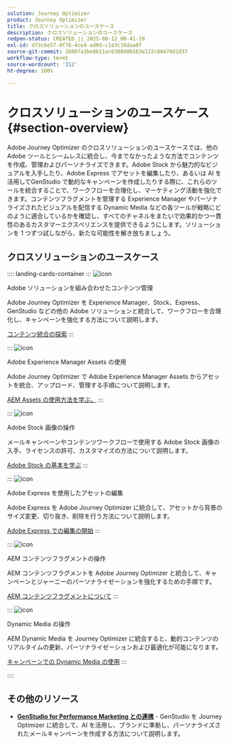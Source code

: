 ```yaml
---
solution: Journey Optimizer
product: Journey Optimizer
title: クロスソリューションのユースケース
description: クロスソリューションのユースケース
redpen-status: CREATED_||_2025-08-12_00-41-19
exl-id: df3c6e57-9f76-4ce4-ad0d-c1e3c16daa8f
source-git-commit: 2b907a3be8b11ac6308d0b563e122c88478d1d37
workflow-type: tm+mt
source-wordcount: '312'
ht-degree: 100%

---
```


# クロスソリューションのユースケース{#section-overview}

Adobe Journey Optimizer のクロスソリューションのユースケースでは、他の Adobe ツールとシームレスに統合し、今までなかったような方法でコンテンツを作成、管理およびパーソナライズできます。Adobe Stock から魅力的なビジュアルを入手したり、Adobe Express でアセットを編集したり、あるいは AI を活用してGenStudio で動的なキャンペーンを作成したりする際に、これらのツールを統合することで、ワークフローを合理化し、マーケティング活動を強化できます。コンテンツフラグメントを管理する Experience Manager やパーソナライズされたビジュアルを配信する Dynamic Media などの各ツールが戦略にどのように適合しているかを確認し、すべてのチャネルをまたいで効果的かつ一貫性のあるカスタマーエクスペリエンスを提供できるようにします。ソリューションを 1 つずつ試しながら、新たな可能性を解き放ちましょう。

## クロスソリューションのユースケース

:::: landing-cards-container
:::
![icon](https://cdn.experienceleague.adobe.com/icons/puzzle-piece.svg)

Adobe ソリューションを組み合わせたコンテンツ管理

Adobe Journey Optimizer を Experience Manager、Stock、Express、GenStudio などの他の Adobe ソリューションと統合して、ワークフローを合理化し、キャンペーンを強化する方法について説明します。

[コンテンツ統合の探索](../using/integrations/content-integrations.md)
:::

:::
![icon](https://cdn.experienceleague.adobe.com/icons/screwdriver-wrench.svg)

Adobe Experience Manager Assets の使用

Adobe Journey Optimizer で Adobe Experience Manager Assets からアセットを統合、アップロード、管理する手順について説明します。

[AEM Assets の使用方法を学ぶ。](../using/integrations/assets.md)
:::

:::
![icon](https://cdn.experienceleague.adobe.com/icons/images.svg)

Adobe Stock 画像の操作

メールキャンペーンやコンテンツワークフローで使用する Adobe Stock 画像の入手、ライセンスの許可、カスタマイズの方法について説明します。

[Adobe Stock の基本を学ぶ](../using/integrations/stock.md)
:::

:::
![icon](https://cdn.experienceleague.adobe.com/icons/pencil-ruler.svg)

Adobe Express を使用したアセットの編集

Adobe Express を Adobe Journey Optimizer に統合して、アセットから背景のサイズ変更、切り抜き、削除を行う方法について説明します。

[Adobe Express での編集の開始](../using/integrations/express.md)
:::

:::
![icon](https://cdn.experienceleague.adobe.com/icons/code-branch.svg)

AEM コンテンツフラグメントの操作

AEM コンテンツフラグメントを Adobe Journey Optimizer と統合して、キャンペーンとジャーニーのパーソナライゼーションを強化するための手順です。

[AEM コンテンツフラグメントについて](../using/integrations/aem-fragments.md)
:::

:::
![icon](https://cdn.experienceleague.adobe.com/icons/bullseye.svg)

Dynamic Media の操作

AEM Dynamic Media を Journey Optimizer に統合すると、動的コンテンツのリアルタイムの更新、パーソナライゼーションおよび最適化が可能になります。

[キャンペーンでの Dynamic Media の使用](../using/integrations/aem-dynamic.md)
:::

::::


## その他のリソース

- **[GenStudio for Performance Marketing との連携](../using/integrations/genstudio.md)** - GenStudio を Journey Optimizer に統合して、AI を活用し、ブランドに準拠し、パーソナライズされたメールキャンペーンを作成する方法について説明します。
